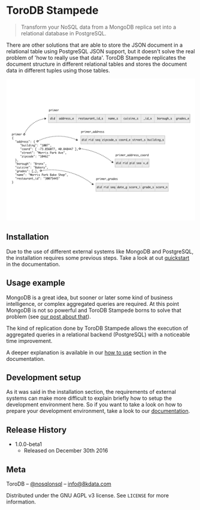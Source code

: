 # ToroDB Stampede

> Transform your NoSQL data from a MongoDB replica set into a relational database in PostgreSQL.

There are other solutions that are able to store the JSON document in a 
relational table using PostgreSQL JSON support, but it doesn't solve the real 
problem of 'how to really use that data'. ToroDB Stampede replicates the 
document structure in different relational tables and stores the document data
in different tuples using those tables.

![](documentation/docs/images/tables_distribution.jpeg)

## Installation

Due to the use of different external systems like MongoDB and PostgreSQL, the
installation requires some previous steps. Take a look at out 
[quickstart][1] in the
documentation.

## Usage example

MongoDB is a great idea, but sooner or later some kind of business 
intelligence, or complex aggregated queries are required. At this point MongoDB
is not so powerful and ToroDB Stampede borns to solve that problem (see 
[our post about that][2]).

The kind of replication done by ToroDB Stampede allows the execution of 
aggregated queries in a relational backend (PostgreSQL) with a noticeable time 
improvement.

A deeper explanation is available in our 
[how to use][3] section in the 
documentation.

## Development setup

As it was said in the installation section, the requirements of external 
systems can make more difficult to explain briefly how to setup the development 
environment here. So if you want to take a look on how to prepare your 
development environment, take a look to our 
[documentation][4].

## Release History

* 1.0.0-beta1
    * Released on December 30th 2016

## Meta

ToroDB – [@nosqlonsql](https://twitter.com/nosqlonsql) – info@8kdata.com

Distributed under the GNU AGPL v3 license. See ``LICENSE`` for more information.

[1]: https://www.torodb.com/stampede/doc//quickstart
[2]: https://www.8kdata.com/blog/the-conundrum-of-bi-aggregate-queries-on-mongodb/
[3]: https://www.torodb.com/stampede/doc/how-to-use
[4]: https://www.torodb.com/stampede/doc/previous-requirements